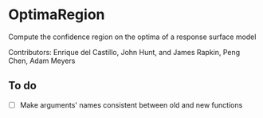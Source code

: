 # OptimaRegion

Compute the confidence region on the optima of a response surface model

Contributors: Enrique del Castillo, John Hunt, and James Rapkin, Peng Chen, Adam Meyers

## To do 
- [ ] Make arguments' names consistent between old and new functions
